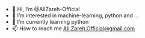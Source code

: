 - 👋 Hi, I’m @AliZareh-Official
- 👀 I’m interested in machine-learning, python and ...
- 🌱 I’m currently learning python
- 📫 How to reach me Ali.Zareh.Official@gmail.com

